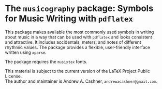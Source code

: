 # The `musicography` package: Symbols for Music Writing with `pdflatex`

This package makes available the most commonly used symbols in writing about
music in a way that can be used with `pdflatex` and looks consistent and
attractive.
It includes accidentals, meters, and notes of different rhythmic values.
The package provides a flexible, user-friendly interface written using `xparse`.

The package requires the `musixtex` fonts.

This material is subject to the current version of the LaTeX Project Public
License.  
The author and maintainer is Andrew A. Cashner, `andrewacashner@gmail.com`.
